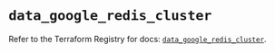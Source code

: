 # `data_google_redis_cluster`

Refer to the Terraform Registry for docs: [`data_google_redis_cluster`](https://registry.terraform.io/providers/hashicorp/google/6.46.0/docs/data-sources/redis_cluster).
